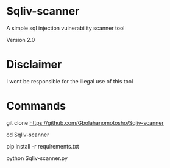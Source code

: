 # Sqliv-scanner
 

  A simple sql injection vulnerability scanner tool
  

  Version 2.0


 
 
# Disclaimer




  I wont be responsible for the illegal use of this tool





# Commands


 


 git clone https://github.com/Gbolahanomotosho/Sqliv-scanner



 cd Sqliv-scanner




 pip install -r requirements.txt


 
 python Sqliv-scanner.py
 




